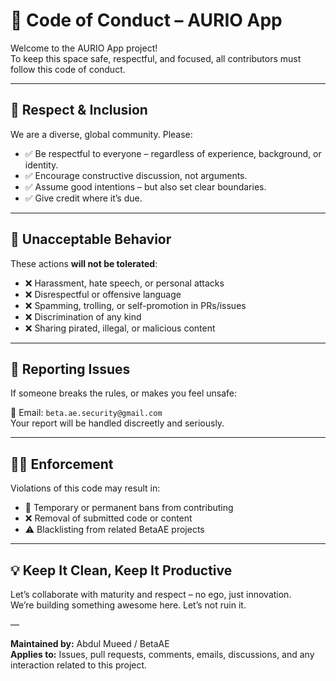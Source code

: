 # 🧭 Code of Conduct – AURIO App

Welcome to the AURIO App project!  
To keep this space safe, respectful, and focused, all contributors must follow this code of conduct.

---

## 🤝 Respect & Inclusion

We are a diverse, global community. Please:

- ✅ Be respectful to everyone – regardless of experience, background, or identity.
- ✅ Encourage constructive discussion, not arguments.
- ✅ Assume good intentions – but also set clear boundaries.
- ✅ Give credit where it’s due.

---

## 🚫 Unacceptable Behavior

These actions **will not be tolerated**:

- ❌ Harassment, hate speech, or personal attacks
- ❌ Disrespectful or offensive language
- ❌ Spamming, trolling, or self-promotion in PRs/issues
- ❌ Discrimination of any kind
- ❌ Sharing pirated, illegal, or malicious content

---

## 📢 Reporting Issues

If someone breaks the rules, or makes you feel unsafe:

📧 Email: `beta.ae.security@gmail.com`  
Your report will be handled discreetly and seriously.

---

## 🧑‍⚖️ Enforcement

Violations of this code may result in:

- 🚫 Temporary or permanent bans from contributing
- ❌ Removal of submitted code or content
- ⚠️ Blacklisting from related BetaAE projects

---

## 💡 Keep It Clean, Keep It Productive

Let’s collaborate with maturity and respect – no ego, just innovation.  
We’re building something awesome here. Let’s not ruin it.

—

**Maintained by:** Abdul Mueed / BetaAE  
**Applies to:** Issues, pull requests, comments, emails, discussions, and any interaction related to this project.

